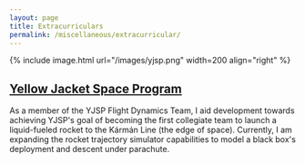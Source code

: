 ```yaml
---
layout: page
title: Extracurriculars
permalink: /miscellaneous/extracurricular/
---
```


{% include image.html url="/images/yjsp.png" width=200 align="right" %}

<h2><a href="https://www.gtspaceprogram.com/">Yellow Jacket Space Program</a></h2>

As a member of the YJSP Flight Dynamics Team, I aid development towards achieving YJSP's goal of becoming the first collegiate team to launch a liquid-fueled rocket to the Kármán Line (the edge of space). Currently, I am expanding the rocket trajectory simulator capabilities to model a black box's deployment and descent under parachute.